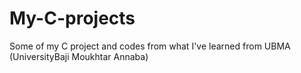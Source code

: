 # My-C-projects
Some of my C project and codes from what I've learned from UBMA (UniversityBaji Moukhtar Annaba)
